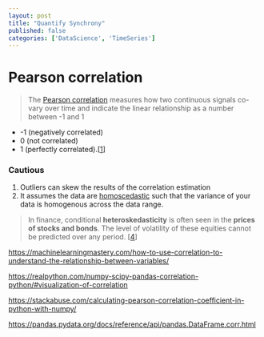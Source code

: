 ```yaml
---
layout: post
title: "Quantify Synchrony"
published: false
categories: ['DataScience', 'TimeSeries']
---
```

# Pearson correlation
> The [Pearson correlation][2] measures how two continuous signals co-vary over time and indicate the linear relationship as a number between -1 and 1
* -1 (negatively correlated)
*  0 (not correlated)
*  1 (perfectly correlated).[[1]]

### Cautious
1. Outliers can skew the results of the correlation estimation
2. It assumes the data are [homoscedastic][3] such that the variance of your data is homogenous across the data range.

>In finance, conditional **heteroskedasticity** is often seen in the **prices of stocks and bonds**. The level of volatility of these equities cannot be predicted over any period. [[4]]



[1]: https://towardsdatascience.com/four-ways-to-quantify-synchrony-between-time-series-data-b99136c4a9c9 "Four ways to quantify synchrony "

[2]: https://en.wikipedia.org/wiki/Pearson_correlation_coefficient "Pearson correlation coefficient"

[3]: https://en.wikipedia.org/wiki/Homoscedasticity "Homoscedasticity"

[4]: https://www.investopedia.com/terms/h/heteroskedasticity.asp "Basics of Heteroskedasticity"


https://machinelearningmastery.com/how-to-use-correlation-to-understand-the-relationship-between-variables/


https://realpython.com/numpy-scipy-pandas-correlation-python/#visualization-of-correlation


https://stackabuse.com/calculating-pearson-correlation-coefficient-in-python-with-numpy/


https://pandas.pydata.org/docs/reference/api/pandas.DataFrame.corr.html

